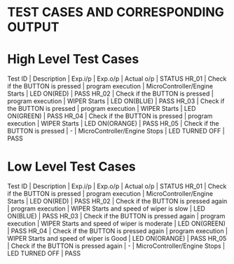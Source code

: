 # TEST CASES AND CORRESPONDING OUTPUT
# High Level Test Cases
Test ID | Description | Exp.i/p | Exp.o/p | Actual o/p | STATUS
HR_01 | Check if the BUTTON is pressed | program execution | MicroController/Engine Starts | LED ON(RED) | PASS
HR_02 | Check if the BUTTON is pressed | program execution | WIPER Starts | LED ON(BLUE) | PASS
HR_03 | Check if the BUTTON is pressed | program execution | WIPER Starts | LED ON(GREEN) | PASS
HR_04 | Check if the BUTTON is pressed | program execution | WIPER Starts | LED ON(ORANGE) | PASS
HR_05 | Check if the BUTTON is pressed | - | MicroController/Engine Stops | LED TURNED OFF | PASS
# Low Level Test Cases
Test ID | Description | Exp.i/p | Exp.o/p | Actual o/p | STATUS
HR_01 | Check if the BUTTON is pressed | program execution | MicroController/Engine Starts | LED ON(RED) | PASS
HR_02 | Check if the BUTTON is pressed again | program execution | WIPER Starts and speed of wiper is slow | LED ON(BLUE) | PASS
HR_03 | Check if the BUTTON is pressed again | program execution | WIPER Starts and speed of wiper is moderate | LED ON(GREEN) | PASS
HR_04 | Check if the BUTTON is pressed again | program execution | WIPER Starts and speed of wiper is Good | LED ON(ORANGE) | PASS
HR_05 | Check if the BUTTON is pressed again | - | MicroController/Engine Stops | LED TURNED OFF | PASS
